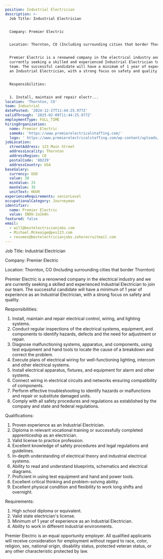 ```yaml
---
position: Industrial Electrician
description: >-
  Job Title: Industrial Electrician


  Company: Premier Electric


  Location: Thornton, CO (Including surrounding cities that border Thornton)


  Premier Electric is a renowned company in the electrical industry and we are
  currently seeking a skilled and experienced Industrial Electrician to join our
  team. The successful candidate will have a minimum of 1 year of experience as
  an Industrial Electrician, with a strong focus on safety and quality.


  Responsibilities:


  1. Install, maintain and repair electr...
location: 'Thornton, CO'
team: Industrial
datePosted: '2024-12-27T11:44:25.977Z'
validThrough: '2025-02-09T11:44:25.977Z'
employmentType: FULL_TIME
hiringOrganization:
  name: Premier Electric
  sameAs: 'https://www.premierelectricalstaffing.com/'
  logo: ' https://www.premierelectricalstaffing.com/wp-content/uploads/2020/05/Premier-Electrical-Staffing-logo.png'
jobLocation:
  streetAddress: 123 Main Street
  addressLocality: Thornton
  addressRegion: CO
  postalCode: '80229'
  addressCountry: USA
baseSalary:
  currency: USD
  value: 30
  minValue: 25
  maxValue: 35
  unitText: HOUR
experienceRequirements: seniorLevel
occupationalCategory: Journeyman
identifier:
  name: Premier Electric
  value: INDU-2a1k0n
featured: false
email:
  - will@bestelectricianjobs.com
  - Michael.Mckeaige@pes123.com
  - resumes@bestelectricianjobs.zohorecruitmail.com
---
```




Job Title: Industrial Electrician

Company: Premier Electric

Location: Thornton, CO (Including surrounding cities that border Thornton)

Premier Electric is a renowned company in the electrical industry and we are currently seeking a skilled and experienced Industrial Electrician to join our team. The successful candidate will have a minimum of 1 year of experience as an Industrial Electrician, with a strong focus on safety and quality.

Responsibilities:

1. Install, maintain and repair electrical control, wiring, and lighting systems.
2. Conduct regular inspections of the electrical systems, equipment, and components to identify hazards, defects and the need for adjustment or repair.
3. Diagnose malfunctioning systems, apparatus, and components, using test equipment and hand tools to locate the cause of a breakdown and correct the problem.
4. Execute plans of electrical wiring for well-functioning lighting, intercom and other electrical systems.
5. Install electrical apparatus, fixtures, and equipment for alarm and other systems.
6. Connect wiring in electrical circuits and networks ensuring compatibility of components.
7. Perform effective troubleshooting to identify hazards or malfunctions and repair or substitute damaged units.
8. Comply with all safety procedures and regulations as established by the company and state and federal regulations.

Qualifications:

1. Proven experience as an Industrial Electrician.
2. Diploma in relevant vocational training or successfully completed apprenticeship as an electrician.
3. Valid license to practice profession.
4. Excellent knowledge of safety procedures and legal regulations and guidelines.
5. In-depth understanding of electrical theory and industrial electrical systems.
6. Ability to read and understand blueprints, schematics and electrical diagrams.
7. Proficient in using test equipment and hand and power tools.
8. Excellent critical thinking and problem-solving ability.
9. Excellent physical condition and flexibility to work long shifts and overnight.

Requirements:

1. High school diploma or equivalent.
2. Valid state electrician's license.
3. Minimum of 1 year of experience as an Industrial Electrician.
4. Ability to work in different industrial environments.

Premier Electric is an equal opportunity employer. All qualified applicants will receive consideration for employment without regard to race, color, religion, sex, national origin, disability status, protected veteran status, or any other characteristic protected by law.
